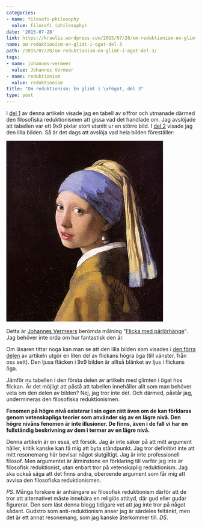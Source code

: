 ```yaml
---
categories:
- name: filosofi-philosophy
  value: Filosofi (philosophy)
date: '2015-07-28'
link: https://kraulis.wordpress.com/2015/07/28/om-reduktionism-en-glimt-i-ogat-del-3/
name: om-reduktionism-en-glimt-i-ogat-del-3
path: /2015/07/28/om-reduktionism-en-glimt-i-ogat-del-3/
tags:
- name: johannes-vermeer
  value: Johannes Vermeer
- name: reduktionism
  value: reduktionism
title: "Om reduktionism: En glimt i \xF6gat, del 3"
type: post
---
```

I [del 1](/2015/07/28/om-reduktionism-en-glimt-i-ogat-del-1/) av denna artikeln visade jag en tabell av siffror och utmanade därmed den filosofiska reduktionismen att gissa vad det handlade om. Jag avslöjade att tabellen var ett 9x9 pixlar stort utsnitt ur en större bild. I [del 2](/2015/07/28/om-reduktionism-en-glimt-i-ogat-del-2/) visade jag den lilla bilden. Så är det dags att avslöja vad hela bilden föreställer:

<img class="float-start m-3" src="/files/johannes_vermeer_-_girl_with_a_pearl_earring_1660s_after_restoration_802_c397_923.jpg" title="Johannes Vermeer - Girl with a Pearl Earring">

Detta är [Johannes Vermeers](https://en.wikipedia.org/wiki/Johannes_Vermeer) berömda målning "[Flicka med pärlörhänge](https://en.wikipedia.org/wiki/Girl_with_a_Pearl_Earring)". Jag behöver inte orda om hur fantastisk den är.

Om läsaren tittar noga kan man se att den lilla bilden som visades i [den förra delen](/2015/07/28/om-reduktionism-en-glimt-i-ogat-del-2/) av artikeln utgör en liten del av flickans högra öga (till vänster, från oss sett). Den ljusa fläcken i 9x9 bilden är alltså blänket av ljus i flickans öga.

Jämför nu tabellen i den första delen av artikeln med glimten i ögat hos flickan. Är det möjligt att påstå att tabellen innehåller allt som man behöver veta om den delen av bilden? Nej, jag tror inte det. Och därmed, påstår jag, undermineras den filosofiska reduktionismen.

**Fenomen på högre nivå existerar i sin egen rätt även om de kan förklaras genom vetenskapliga teorier som använder sig av en lägre nivå. Den högre nivåns fenomen är inte illusioner. De finns, även i de fall vi har en fullständig beskrivning av dem i termer av en lägre nivå.**

Denna artikeln är en essä, ett försök. Jag är inte säker på att mitt argument håller, kritik kanske kan få mig att byta ståndpunkt. Jag tror definitivt inte att mitt resonemang här bevisar något slutgiltigt. Jag är inte professionell filosof. Men argumentet är åtminstone en förklaring till varför jag inte är filosofisk reduktionist, utan enbart tror på vetenskaplig reduktionism. Jag ska också säga att det finns andra, oberoende argument som får mig att avvisa den filosofiska reduktionismen.

*PS*. Många forskare är anhängare av filosofisk reduktionism därför att de tror att alternativet måste innebära en religiös attityd, där gud eller gudar figurerar. Den som läst denna blogg tidigare vet att jag inte tror på något sådant. Gudstro som anti-reduktionism anser jag är särdeles feltänkt, men det är ett annat resonemang, som jag kanske återkommer till. *DS*.

